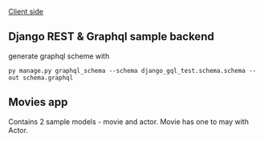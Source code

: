 [Client side](https://github.com/ababakov/graphql-rest-wrap)

## Django REST & Graphql sample backend

generate graphql scheme with 

```
py manage.py graphql_schema --schema django_gql_test.schema.schema --out schema.graphql
```

## Movies app

Contains 2 sample models - movie and actor. Movie has one to may with Actor.

